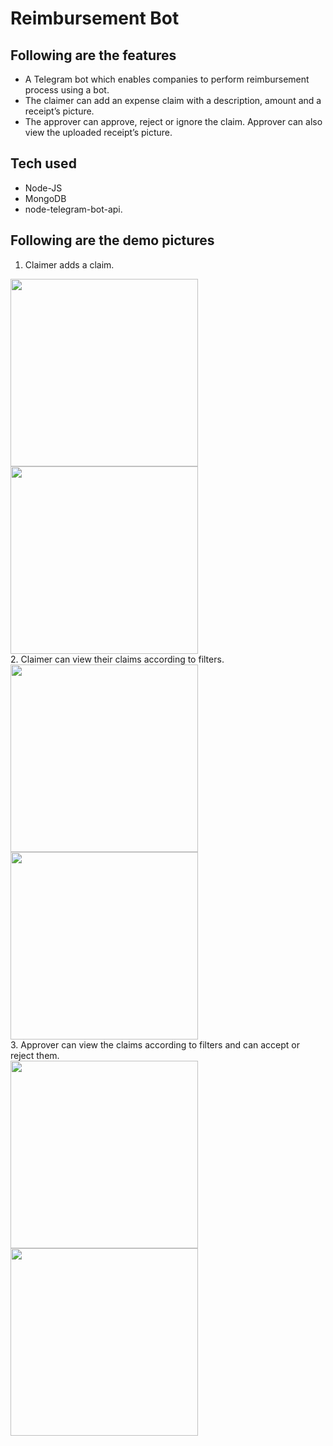 # Reimbursement Bot

## Following are the features
- A Telegram bot which enables companies to perform reimbursement process using a bot.
- The claimer can add an expense claim with a description, amount and a receipt’s picture.
- The approver can approve, reject or ignore the claim. Approver can also view the uploaded receipt’s picture.

## Tech used
- Node-JS
- MongoDB
- node-telegram-bot-api.

## Following are the demo pictures
1. Claimer adds a claim.
<div>
<img src='assets/1.jpg' width='300'>
<img src='assets/2.jpg' width='300'>
</div>
2. Claimer can view their claims according to filters.
<div>
<img src='assets/3.jpg' width='300'>
<img src='assets/4.jpg' width='300'>
</div>
3. Approver can view the claims according to filters and can accept or reject them.
<div>
<img src='assets/5.jpg' width='300'>
<img src='assets/6.jpg' width='300'>
</div>